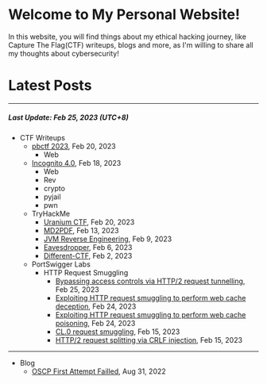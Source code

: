 # Welcome to My Personal Website!

In this website, you will find things about my ethical hacking journey, like Capture The Flag(CTF) writeups, blogs and more, as I'm willing to share all my thoughts about cybersecurity!

# Latest Posts

* * *
##### Last Update: Feb 25, 2023 (UTC+8)

- CTF Writeups
	- [pbctf 2023](https://siunam321.github.io/ctf/pbctf-2023/), Feb 20, 2023
		- Web
	- [Incognito 4.0](https://siunam321.github.io/ctf/Incognito-4.0/), Feb 18, 2023
		- Web
		- Rev
		- crypto
		- pyjail
		- pwn
	- TryHackMe
		- [Uranium CTF](https://siunam321.github.io/ctf/tryhackme/Uranium-CTF), Feb 20, 2023
		- [MD2PDF](https://siunam321.github.io/ctf/tryhackme/MD2PDF), Feb 13, 2023
		- [JVM Reverse Engineering](https://siunam321.github.io/ctf/tryhackme/JVM-Reverse-Engineering), Feb 9, 2023
		- [Eavesdropper](https://siunam321.github.io/ctf/tryhackme/Eavesdropper), Feb 6, 2023
		- [Different-CTF](https://siunam321.github.io/ctf/tryhackme/Different-CTF), Feb 2, 2023
	- PortSwigger Labs
		- HTTP Request Smuggling
			- [Bypassing access controls via HTTP/2 request tunnelling](https://siunam321.github.io/ctf/portswigger-labs/HTTP-Request-Smuggling/smuggling-18), Feb 25, 2023
			- [Exploiting HTTP request smuggling to perform web cache deception](https://siunam321.github.io/ctf/portswigger-labs/HTTP-Request-Smuggling/smuggling-17), Feb 24, 2023
			- [Exploiting HTTP request smuggling to perform web cache poisoning](https://siunam321.github.io/ctf/portswigger-labs/HTTP-Request-Smuggling/smuggling-16), Feb 24, 2023
			- [CL.0 request smuggling](https://siunam321.github.io/ctf/portswigger-labs/HTTP-Request-Smuggling/smuggling-15), Feb 15, 2023
			- [HTTP/2 request splitting via CRLF injection](https://siunam321.github.io/ctf/portswigger-labs/HTTP-Request-Smuggling/smuggling-14), Feb 15, 2023

* * *
- Blog
	- [OSCP First Attempt Failled](https://siunam321.github.io/blog/2022-08-31-OSCP-First-Attempt-Failled), Aug 31, 2022